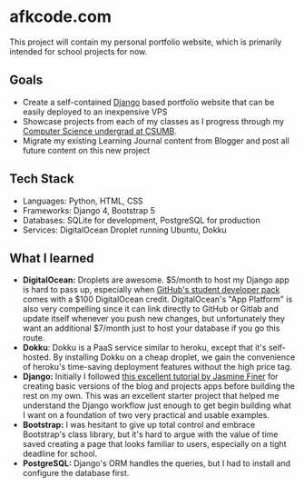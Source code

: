 # afkcode.com
This project will contain my personal portfolio website, which is primarily intended for school projects for now.

## Goals
- Create a self-contained [Django](https://www.djangoproject.com/) based portfolio website that can be easily deployed to an inexpensive VPS
- Showcase projects from each of my classes as I progress through my [Computer Science undergrad at CSUMB](https://csumb.edu/csonline/).
- Migrate my existing Learning Journal content from Blogger and post all future content on this new project

## Tech Stack
- Languages: Python, HTML, CSS
- Frameworks: Django 4, Bootstrap 5
- Databases: SQLite for development, PostgreSQL for production
- Services: DigitalOcean Droplet running Ubuntu, Dokku

## What I learned
- **DigitalOcean:** Droplets are awesome. $5/month to host my Django app is hard to pass up, especially when [GitHub's student developer pack](https://education.github.com/pack) comes with a $100 DigitalOcean credit.  DigitalOcean's "App Platform" is also very compelling since it can link directly to GitHub or Gitlab and update itself whenever you push new changes, but unfortunately they want an additional $7/month just to host your database if you go this route.
- **Dokku**: Dokku is a PaaS service similar to heroku, except that it's self-hosted.  By installing Dokku on a cheap droplet, we gain the convenience of heroku's time-saving deployment features without the high price tag. 
- **Django:** Initially I followed [this excellent tutorial by Jasmine Finer](https://realpython.com/get-started-with-django-1/) for creating basic versions of the blog and projects apps before building the rest on my own. This was an excellent starter project that helped me understand the Django workflow just enough to get begin building what I want on a foundation of two very practical and usable examples.
- **Bootstrap:** I was hesitant to give up total control and embrace Bootstrap's class library, but it's hard to argue with the value of time saved creating a page that looks familiar to users, especially on a tight deadline for school.
- **PostgreSQL:** Django's ORM handles the queries, but I had to install and configure the database first.
